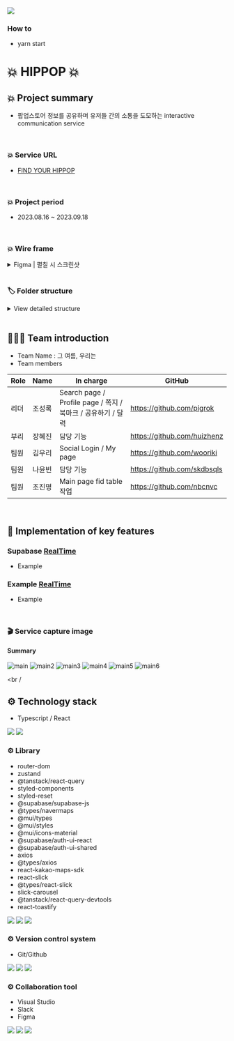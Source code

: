 <img src="https://capsule-render.vercel.app/api?type=wave&color=auto&height=300&section=header&text=💥HIPPOP💥&fontSize=60" />

### How to
- yarn start

# 💥 HIPPOP 💥

## 💥 Project summary

- 팝업스토어 정보를 공유하며 유저들 간의 소통을 도모하는 interactive communication service

<br />

### 💥 Service URL

- <a href="https://www.hippop.kr/">FIND YOUR HIPPOP</a>

<br />

### 💥 Project period

- 2023.08.16 ~ 2023.09.18

<br />

### 💥 Wire frame

<details>
<summary>Figma | 펼칠 시 스크린샷</summary>
<br />
	
![1](https://github.com/nbcnvc/hippop/assets/109304556/ad7a25ac-f430-45b2-91fa-a59660b61ad9)
![2](https://github.com/nbcnvc/hippop/assets/109304556/cfc9eeb4-dedb-4c8c-82ba-2ef5cd6a3839)
![3](https://github.com/nbcnvc/hippop/assets/109304556/47cf0c5a-8df4-4b9c-a573-7d29cbd01a27)
![4](https://github.com/nbcnvc/hippop/assets/109304556/0193fff7-9e04-4111-a924-0beeb9a1fde3)
![5](https://github.com/nbcnvc/hippop/assets/109304556/049e97a4-c801-494b-bab0-2c9840dd64c0)

<br />

</details>

<br />

### 🏷 Folder structure

<details>
<summary>View detailed structure</summary>
  
```
 ┣ 📂api
 ┃ ┣ 📜alarm 2.ts
 ┃ ┣ 📜alarm.ts
 ┃ ┣ 📜bookmark.ts
 ┃ ┣ 📜comment.ts
 ┃ ┣ 📜message.ts
 ┃ ┣ 📜post 2.ts
 ┃ ┣ 📜post.ts
 ┃ ┣ 📜store.ts
 ┃ ┣ 📜subscribe.ts
 ┃ ┣ 📜supabase.ts
 ┃ ┗ 📜user.ts
 ┣ 📂components
 ┃ ┣ 📂about
 ┃ ┃ ┣ 📜AboutBannser.tsx
 ┃ ┃ ┗ 📜AboutInfo.tsx
 ┃ ┣ 📂auth
 ┃ ┃ ┣ 📂style
 ┃ ┃ ┃ ┗ 📜St.Login.tsx
 ┃ ┃ ┗ 📜Login.tsx
 ┃ ┣ 📂common
 ┃ ┃ ┣ 📂style
 ┃ ┃ ┃ ┣ 📜St.AlarmBox.tsx
 ┃ ┃ ┃ ┣ 📜St.Footer.tsx
 ┃ ┃ ┃ ┣ 📜St.Header.tsx
 ┃ ┃ ┃ ┣ 📜St.NotFound.tsx
 ┃ ┃ ┃ ┗ 📜St.TopButton.tsx
 ┃ ┃ ┣ 📜Alarm.tsx
 ┃ ┃ ┣ 📜AlarmBox.tsx
 ┃ ┃ ┣ 📜Footer.tsx
 ┃ ┃ ┣ 📜Header.tsx
 ┃ ┃ ┣ 📜NotFound.tsx
 ┃ ┃ ┗ 📜TopButton.tsx
 ┃ ┣ 📂community
 ┃ ┃ ┣ 📂detail
 ┃ ┃ ┃ ┣ 📂style
 ┃ ┃ ┃ ┃ ┣ 📜St.Comments.tsx
 ┃ ┃ ┃ ┃ ┣ 📜St.Subscribe.tsx
 ┃ ┃ ┃ ┃ ┗ 📜St.Writer.tsx
 ┃ ┃ ┃ ┣ 📜Comments.tsx
 ┃ ┃ ┃ ┣ 📜Subscribe.tsx
 ┃ ┃ ┃ ┗ 📜Writer.tsx
 ┃ ┃ ┣ 📂main
 ┃ ┃ ┃ ┣ 📂mate
 ┃ ┃ ┃ ┃ ┣ 📂style
 ┃ ┃ ┃ ┃ ┃ ┗ 📜St.MPosts.tsx
 ┃ ┃ ┃ ┃ ┣ 📜MNewPosts.tsx
 ┃ ┃ ┃ ┃ ┣ 📜MPosts.tsx
 ┃ ┃ ┃ ┃ ┗ 📜MStorePosts.tsx
 ┃ ┃ ┃ ┗ 📂review
 ┃ ┃ ┃ ┃ ┣ 📂style
 ┃ ┃ ┃ ┃ ┃ ┗ 📜St.RPosts.tsx
 ┃ ┃ ┃ ┃ ┣ 📜CommentCount.tsx
 ┃ ┃ ┃ ┃ ┣ 📜RNewPosts.tsx
 ┃ ┃ ┃ ┃ ┣ 📜RPopularPosts.tsx
 ┃ ┃ ┃ ┃ ┣ 📜RPosts.tsx
 ┃ ┃ ┃ ┃ ┗ 📜RStorePosts.tsx
 ┃ ┃ ┗ 📂write
 ┃ ┃ ┃ ┣ 📂style
 ┃ ┃ ┃ ┃ ┣ 📜St.Edit.tsx
 ┃ ┃ ┃ ┃ ┣ 📜St.SearchDefault.tsx
 ┃ ┃ ┃ ┃ ┣ 📜St.SearchModal.tsx
 ┃ ┃ ┃ ┃ ┗ 📜St.Write.tsx
 ┃ ┃ ┃ ┣ 📜Edit.tsx
 ┃ ┃ ┃ ┣ 📜Editor.tsx
 ┃ ┃ ┃ ┣ 📜SearchDefault.tsx
 ┃ ┃ ┃ ┣ 📜SearchModal.tsx
 ┃ ┃ ┃ ┗ 📜Write.tsx
 ┃ ┣ 📂detail
 ┃ ┃ ┣ 📂style
 ┃ ┃ ┃ ┣ 📜St.BookMark.tsx
 ┃ ┃ ┃ ┣ 📜St.Calendar.tsx
 ┃ ┃ ┃ ┣ 📜St.HotPlace.tsx
 ┃ ┃ ┃ ┣ 📜St.NearbyStore.tsx
 ┃ ┃ ┃ ┣ 📜St.Share.tsx
 ┃ ┃ ┃ ┣ 📜St.StoreDetail.tsx
 ┃ ┃ ┃ ┗ 📜St.StoreMap.tsx
 ┃ ┃ ┣ 📜BookMark.tsx
 ┃ ┃ ┣ 📜Calendar.tsx
 ┃ ┃ ┣ 📜HotPlace.tsx
 ┃ ┃ ┣ 📜NearbyStore.tsx
 ┃ ┃ ┣ 📜Share.tsx
 ┃ ┃ ┣ 📜StoreDetail.tsx
 ┃ ┃ ┗ 📜StoreMap.tsx
 ┃ ┣ 📂main
 ┃ ┃ ┣ 📂style
 ┃ ┃ ┃ ┗ 📜St.Card.tsx
 ┃ ┃ ┗ 📜Card.tsx
 ┃ ┣ 📂message
 ┃ ┃ ┣ 📂style
 ┃ ┃ ┃ ┣ 📜St.Message.tsx
 ┃ ┃ ┃ ┣ 📜St.MessageDetail.tsx
 ┃ ┃ ┃ ┣ 📜St.MessageReply.tsx
 ┃ ┃ ┃ ┣ 📜St.ReceiveBox.tsx
 ┃ ┃ ┃ ┗ 📜St.SendBox.tsx
 ┃ ┃ ┣ 📜Message.tsx
 ┃ ┃ ┣ 📜MessageDetail.tsx
 ┃ ┃ ┣ 📜MessageReply.tsx
 ┃ ┃ ┣ 📜ReceiveBox.tsx
 ┃ ┃ ┗ 📜SendBox.tsx
 ┃ ┣ 📂mypage
 ┃ ┃ ┣ 📜MyBookmark.tsx
 ┃ ┃ ┣ 📜MyReview.tsx
 ┃ ┃ ┣ 📜MySubModal.tsx
 ┃ ┃ ┗ 📜UserInfo.tsx
 ┃ ┗ 📂search
 ┃ ┃ ┣ 📂style
 ┃ ┃ ┃ ┣ 📜St.SearchCalender.tsx
 ┃ ┃ ┃ ┗ 📜St.SearchList.tsx
 ┃ ┃ ┣ 📜SearchCalendar.tsx
 ┃ ┃ ┗ 📜SearchList.tsx
 ┣ 📂hooks
 ┃ ┣ 📜useHandleImageName.ts
 ┃ ┗ 📜useRealTimeData.ts
 ┣ 📂pages
 ┃ ┣ 📂style
 ┃ ┃ ┣ 📜St.About.tsx
 ┃ ┃ ┣ 📜St.Main.tsx
 ┃ ┃ ┣ 📜St.Mate.tsx
 ┃ ┃ ┣ 📜St.MDetail.tsx
 ┃ ┃ ┣ 📜St.MyPage.tsx
 ┃ ┃ ┣ 📜St.RDetail.tsx
 ┃ ┃ ┣ 📜St.Review.tsx
 ┃ ┃ ┗ 📜St.YourPage.tsx
 ┃ ┣ 📜About.tsx
 ┃ ┣ 📜Detail.tsx
 ┃ ┣ 📜Main.tsx
 ┃ ┣ 📜Mate.tsx
 ┃ ┣ 📜MDetail.tsx
 ┃ ┣ 📜MyPage.tsx
 ┃ ┣ 📜RDetail.tsx
 ┃ ┣ 📜Review.tsx
 ┃ ┣ 📜Search.tsx
 ┃ ┗ 📜YourPage.tsx
 ┣ 📂shared
 ┃ ┣ 📜Layout.tsx
 ┃ ┗ 📜Router.tsx
 ┣ 📂store
 ┃ ┣ 📜index.ts
 ┃ ┗ 📜userStore.ts
 ┣ 📂types
 ┃ ┣ 📜props.ts
 ┃ ┗ 📜types.ts
 ┣ 📜App.css
 ┣ 📜App.test.tsx
 ┣ 📜App.tsx
 ┣ 📜GlobalStyle.tsx
 ┣ 📜index.css
 ┣ 📜index.tsx
 ┣ 📜react-app-env.d.ts
 ┣ 📜reportWebVitals.ts
 ┣ 📜setupTests.ts
 ┗ 📜supabase.d.ts
```
</details>

<br />

## 🧑‍🤝‍🧑 Team introduction

- Team Name : 그 여름, 우리는
- Team members

| Role | Name   | In charge                                 | GitHub                                                                      |
| ---- | ------ | ---------------------------------------------- | --------------------------------------------------------------------------- |
| 리더 | 조성록 | Search page / Profile page / 쪽지 / 북마크 / 공유하기 / 달력 | <a href="https://github.com/pigrok">https://github.com/pigrok</a>  |
| 부리 | 장혜진 | 담당 기능                    | <a href="https://github.com/huizhenz">https://github.com/huizhenz</a>         |
| 팀원 | 김우리 | Social Login / My page                 | <a href="https://github.com/wooriki">https://github.com/wooriki</a>           |
| 팀원 | 나윤빈 | 담당 기능     | <a href="https://github.com/skdbsqls">https://github.com/skdbsqls</a>           |
| 팀원 | 조진명 | Main page fid table 작업               | <a href="https://github.com/nbcnvc">https://github.com/nbcnvc</a>     |

<br />

## 📌 Implementation of key features

### Supabase <a href="/">RealTime</a>

- Example

### Example <a href="/">RealTime</a>

- Example

  
<br />

### 🎬 Service capture image

#### Summary

![main](https://github.com/nbcnvc/hippop/assets/109304556/47702ab0-8e95-496c-ba9c-c558ca0f8822)
![main2](https://github.com/nbcnvc/hippop/assets/109304556/58cd61f4-99fb-400d-a730-ba442a3008a3)
![main3](https://github.com/nbcnvc/hippop/assets/109304556/ddd0d51e-5ed1-4b16-9fea-f4fa3f32fcf4)
![main4](https://github.com/nbcnvc/hippop/assets/109304556/8fdd7544-36cc-4a1d-ac29-c3c4c3181f42)
![main5](https://github.com/nbcnvc/hippop/assets/109304556/80f331a3-3117-486b-ae0a-4e89c5b22929)
![main6](https://github.com/nbcnvc/hippop/assets/109304556/108b0f92-cebe-4444-ad63-70e8bac9feb4)


<br /
>

## ⚙️ Technology stack

- Typescript / React
<div align=“center”>
<img src="https://img.shields.io/badge/Typescript-DF2CE8?style=for-the-badge&logo=Typescript&logoColor=black">
<img src="https://img.shields.io/badge/React-61DAFB?style=for-the-badge&logo=React&logoColor=black">

</div>

### ⚙️ Library

- router-dom
- zustand
- @tanstack/react-query
- styled-components
- styled-reset
- @supabase/supabase-js
- @types/navermaps
- @mui/types
- @mui/styles
- @mui/icons-material
- @supabase/auth-ui-react
- @supabase/auth-ui-shared
- axios
- @types/axios
- react-kakao-maps-sdk
- react-slick
- @types/react-slick
- slick-carousel
- @tanstack/react-query-devtools
- react-toastify


<div align=“center”>
<img src="https://img.shields.io/badge/styled components-e62744?style=for-the-badge&logo=styledcomponents&logoColor=white"> <img src="https://img.shields.io/badge/React Router DOM-ed7a40?style=for-the-badge&logo=reactrouter&logoColor=white">
<img src="https://img.shields.io/badge/React Query-32b3bf?style=for-the-badge&logo=reactquery&logoColor=white">
</div>

### ⚙️ Version control system

- Git/Github
<div align=“center”>
 <img src="https://img.shields.io/badge/git-7f8c8f?style=for-the-badge&logo=git&logoColor=white">
 <img src="https://img.shields.io/badge/github-595f61?style=for-the-badge&logo=github&logoColor=white">
 <img src="https://img.shields.io/badge/sourcetree-373c3d?style=for-the-badge&logo=sourcetree&logoColor=white">
</div>

### ⚙️ Collaboration tool

- Visual Studio
- Slack
- Figma
<div align=“center”>
 <img src="https://img.shields.io/badge/visual studio code-cf72ae?style=for-the-badge&logo=visualstudiocode&logoColor=white">
 <img src="https://img.shields.io/badge/slack-ad498a?style=for-the-badge&logo=slack&logoColor=white">
 <img src="https://img.shields.io/badge/figma-822f65?style=for-the-badge&logo=slack&logoColor=white">
</div>
